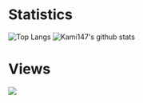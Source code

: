 # Statistics

![Top Langs](https://github-readme-stats.vercel.app/api/top-langs/?username=Kami147)
![Kami147's github stats](https://github-readme-stats.vercel.app/api?username=Kami147&show_icons=true)

# Views

![](https://komarev.com/ghpvc/?username=Kami147)

